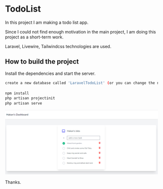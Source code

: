 # TodoList

In this project I am making a todo list app.

Since I could not find enough motivation in the main project, I am doing this project as a short-term work.

Laravel, Livewire, Tailwindcss technologies are used.

## How to build the project

Install the dependencies and start the server.

```sh
create a new database called 'LaravelTodoList' (or you can change the name on .env file)

npm install
php artisan projectinit
php artisan serve
```

![Alt text](/image.png "Screenshot")

Thanks.
